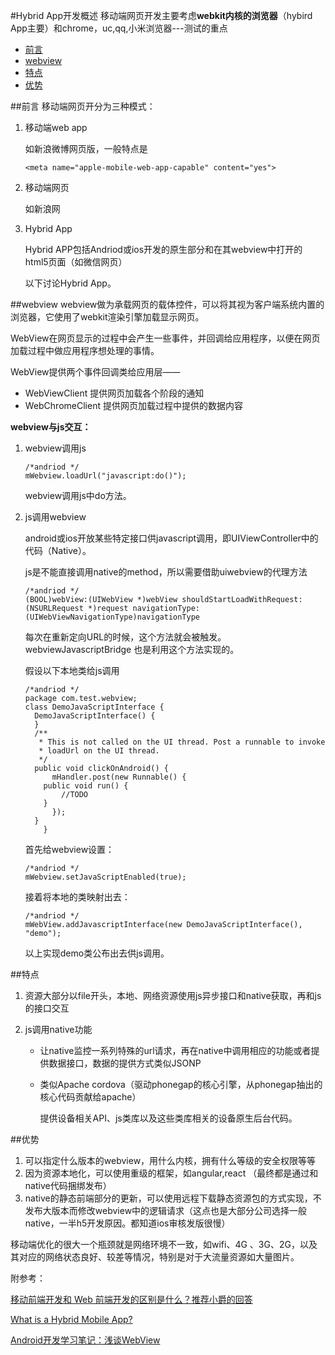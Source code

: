 #Hybrid App开发概述
移动端网页开发主要考虑**webkit内核的浏览器**（hybird App主要）和chrome，uc,qq,小米浏览器---测试的重点

- [前言](#前言)
- [webview](#webview)
- [特点](#特点)
- [优势](#优势)

##前言
移动端网页开分为三种模式：

1.	移动端web app

	如新浪微博网页版，一般特点是
	
	```
	<meta name="apple-mobile-web-app-capable" content="yes">
	```
2.	移动端网页

	如新浪网
3.	Hybrid App

	Hybrid APP包括Andriod或ios开发的原生部分和在其webview中打开的html5页面（如微信网页）
	
	以下讨论Hybrid App。
	
##webview
webview做为承载网页的载体控件，可以将其视为客户端系统内置的浏览器，它使用了webkit渲染引擎加载显示网页。

WebView在网页显示的过程中会产生一些事件，并回调给应用程序，以便在网页加载过程中做应用程序想处理的事情。

WebView提供两个事件回调类给应用层——

- WebViewClient 提供网页加载各个阶段的通知
- WebChromeClient 提供网页加载过程中提供的数据内容

**webview与js交互：**

1. webview调用js
	
	```
	/*andriod */
	mWebview.loadUrl("javascript:do()");
	```
	
	webview调用js中do方法。
2. js调用webview

	android或ios开放某些特定接口供javascript调用，即UIViewController中的代码（Native）。
		
	js是不能直接调用native的method，所以需要借助uiwebview的代理方法
	
	```
	/*andriod */
	(BOOL)webView:(UIWebView *)webView shouldStartLoadWithRequest:(NSURLRequest *)request navigationType:(UIWebViewNavigationType)navigationType
	```
	每次在重新定向URL的时候，这个方法就会被触发。webviewJavascriptBridge 也是利用这个方法实现的。

	假设以下本地类给js调用
		
	```
	/*andriod */
	package com.test.webview;
	class DemoJavaScriptInterface {
	  DemoJavaScriptInterface() {
	  }
	  /**
	   * This is not called on the UI thread. Post a runnable to invoke
	   * loadUrl on the UI thread.
	   */
	  public void clickOnAndroid() {
	      mHandler.post(new Runnable() {
	    public void run() {
	        //TODO
	    }
	      });
	  }
	    }
	```
	首先给webview设置：
	
	```
	/*andriod */
	mWebview.setJavaScriptEnabled(true);
	```
	
	接着将本地的类映射出去：
	
	```
	/*andriod */
	mWebView.addJavascriptInterface(new DemoJavaScriptInterface(), "demo");
	```
	
	以上实现demo类公布出去供js调用。
	
##特点
1.  资源大部分以file开头，本地、网络资源使用js异步接口和native获取，再和js的接口交互
2.  js调用native功能

	- 让native监控一系列特殊的url请求，再在native中调用相应的功能或者提供数据接口，数据的提供方式类似JSONP
	- 类似Apache cordova（驱动phonegap的核心引擎，从phonegap抽出的核心代码贡献给apache）
		
		提供设备相关API、js类库以及这些类库相关的设备原生后台代码。

##优势
1.  可以指定什么版本的webview，用什么内核，拥有什么等级的安全权限等等 
2.  因为资源本地化，可以使用重级的框架，如angular,react （最终都是通过和native代码捆绑发布）
3.  native的静态前端部分的更新，可以使用远程下载静态资源包的方式实现，不发布大版本而修改webview中的逻辑请求（这点也是大部分公司选择一般native，一半h5开发原因。都知道ios审核发版很慢）

移动端优化的很大一个瓶颈就是网络环境不一致，如wifi、4G 、3G、2G，以及其对应的网络状态良好、较差等情况，特别是对于大流量资源如大量图片。

附参考：

[移动前端开发和 Web 前端开发的区别是什么？推荐小爵的回答](https://www.zhihu.com/question/20269059)

[What is a Hybrid Mobile App?](http://developer.telerik.com/featured/what-is-a-hybrid-mobile-app/)

[Android开发学习笔记：浅谈WebView](http://liangruijun.blog.51cto.com/3061169/647456/)